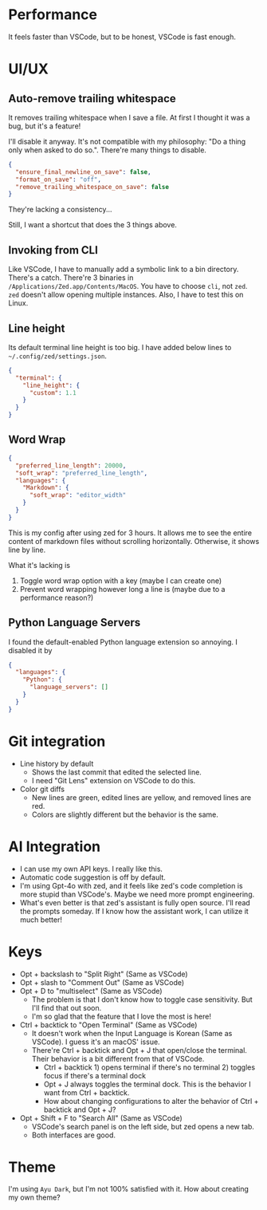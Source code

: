 # Performance

It feels faster than VSCode, but to be honest, VSCode is fast enough.

# UI/UX

## Auto-remove trailing whitespace

It removes trailing whitespace when I save a file. At first I thought it was a bug, but it's a feature!

I'll disable it anyway. It's not compatible with my philosophy: "Do a thing only when asked to do so.". There're many things to disable.

```json
{
  "ensure_final_newline_on_save": false,
  "format_on_save": "off",
  "remove_trailing_whitespace_on_save": false
}
```

They're lacking a consistency...

Still, I want a shortcut that does the 3 things above.

## Invoking from CLI

Like VSCode, I have to manually add a symbolic link to a bin directory. There's a catch. There're 3 binaries in `/Applications/Zed.app/Contents/MacOS`. You have to choose `cli`, not `zed`. `zed` doesn't allow opening multiple instances. Also, I have to test this on Linux.

## Line height

Its default terminal line height is too big. I have added below lines to `~/.config/zed/settings.json`.

```json
{
  "terminal": {
    "line_height": {
      "custom": 1.1
    }
  }
}
```

## Word Wrap

```json
{
  "preferred_line_length": 20000,
  "soft_wrap": "preferred_line_length",
  "languages": {
    "Markdown": {
      "soft_wrap": "editor_width"
    }
  }
}
```

This is my config after using zed for 3 hours. It allows me to see the entire content of markdown files without scrolling horizontally. Otherwise, it shows line by line.

What it's lacking is

1. Toggle word wrap option with a key (maybe I can create one)
2. Prevent word wrapping however long a line is (maybe due to a performance reason?)

## Python Language Servers

I found the default-enabled Python language extension so annoying. I disabled it by

```json
{
  "languages": {
    "Python": {
      "language_servers": []
    }
  }
}
```

# Git integration

- Line history by default
  - Shows the last commit that edited the selected line.
  - I need "Git Lens" extension on VSCode to do this.
- Color git diffs
  - New lines are green, edited lines are yellow, and removed lines are red.
  - Colors are slightly different but the behavior is the same.

# AI Integration

- I can use my own API keys. I really like this.
- Automatic code suggestion is off by default.
- I'm using Gpt-4o with zed, and it feels like zed's code completion is more stupid than VSCode's. Maybe we need more prompt engineering.
- What's even better is that zed's assistant is fully open source. I'll read the prompts someday. If I know how the assistant work, I can utilize it much better!

# Keys

- Opt + backslash to "Split Right" (Same as VSCode)
- Opt + slash to "Comment Out" (Same as VSCode)
- Opt + D to "multiselect" (Same as VSCode)
  - The problem is that I don't know how to toggle case sensitivity. But I'll find that out soon.
  - I'm so glad that the feature that I love the most is here!
- Ctrl + backtick to "Open Terminal" (Same as VSCode)
  - It doesn't work when the Input Language is Korean (Same as VSCode). I guess it's an macOS' issue.
  - There're Ctrl + backtick and Opt + J that open/close the terminal. Their behavior is a bit different from that of VSCode.
    - Ctrl + backtick 1) opens terminal if there's no terminal 2) toggles focus if there's a terminal dock
    - Opt + J always toggles the terminal dock. This is the behavior I want from Ctrl + backtick.
    - How about changing configurations to alter the behavior of Ctrl + backtick and Opt + J?
- Opt + Shift + F to "Search All" (Same as VSCode)
  - VSCode's search panel is on the left side, but zed opens a new tab.
  - Both interfaces are good.

# Theme

I'm using `Ayu Dark`, but I'm not 100% satisfied with it. How about creating my own theme?
